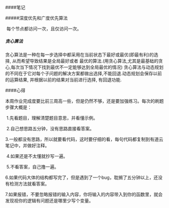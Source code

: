 ####笔记

#####深度优先和广度优先算法

​	每个节点都访问一次，且仅访问一次。

##### 贪心算法

​	贪心算法是一种在每一步选择中都采用在当前状态下最好或最优(即最有利)的选择, 从而希望导致结果是全局最好或者 最优的算法.(用贪心算法,尤其是最基础的贪心,每次当下情况下找到最优不一定能够达到全局最优的情况) 贪心算法与动态规划的不同在于它对每个子问题的解决方案都做出选择,不能回退.动态规划会保存以前的运算结果, 并根据以前的结果对当前进行选择, 有回退功能.

####心得

​	本周作业完成度要比前三周高一些，但是仍然不够，还是要加强练习。每次的刷题步骤大概是：

​	1.先看题目，理解清楚题目意思，并看懂示例。

​	2.自己想思路五分钟，没有思路直接看答案。

​	3.一般都没有思路，所以就要看代码，这时要仔细的看，每句代码都复制到有道云笔记中，并做好注释。

​	4.如果还是不太懂就抄写一遍。

​	5.不看答案，自己撸一遍。

​	6.如果代码大体的结构都写完了，但是遇到了一个bug，耽搁了五分钟以上，还没有检测方法就看答案。

​	7.如果报错，不要忽略报错的输入内容，你将输入的内容带入到你的函数里，就会发现视你的逻辑有问题还是哪里少写个变量。

